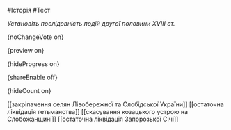 #Історія #Тест

*Установіть послідовність подій другої половини XVIII ст.*

{noChangeVote on}

{preview on}

{hideProgress on}

{shareEnable off}

{hideCount on}

[[закріпачення селян Лівобережної та Слобідської України]]
[[остаточна ліквідація гетьманства]]
[[скасування козацького устрою на Слобожанщині]]
[[остаточна ліквідація Запорозької Січі]]
